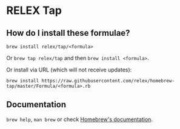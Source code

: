 # RELEX Tap

## How do I install these formulae?
`brew install relex/tap/<formula>`

Or `brew tap relex/tap` and then `brew install <formula>`.

Or install via URL (which will not receive updates):

```
brew install https://raw.githubusercontent.com/relex/homebrew-tap/master/Formula/<formula>.rb
```

## Documentation
`brew help`, `man brew` or check [Homebrew's documentation](https://docs.brew.sh).
